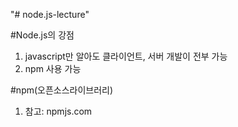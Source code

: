 "# node.js-lecture"

#Node.js의 강점
1. javascript만 알아도 클라이언트, 서버 개발이 전부 가능
2. npm 사용 가능

#npm(오픈소스라이브러리)
1. 참고: npmjs.com

